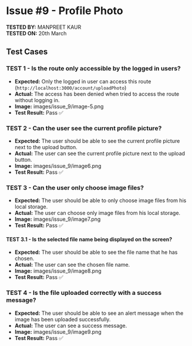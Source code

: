 # Issue #9 - Profile Photo

**TESTED BY:** MANPREET KAUR  
**TESTED ON:** 20th March

## Test Cases

### TEST 1 - Is the route only accessible by the logged in users?

- **Expected:** Only the logged in user can access this route (`http://localhost:3000/account/uploadPhoto`)
- **Actual:** The access has been denied when tried to access the route without logging in.
- **Image:** images/issue_9/image-5.png
- **Test Result:** Pass ✅

### TEST 2 - Can the user see the current profile picture?

- **Expected:** The user should be able to see the current profile picture next to the upload button.
- **Actual:** The user can see the current profile picture next to the upload button.
- **Image:** images/issue_9/image6.png
- **Test Result:** Pass ✅

### TEST 3 - Can the user only choose image files?

- **Expected:** The user should be able to only choose image files from his local storage.
- **Actual:** The user can choose only image files from his local storage.
- **Image:** images/issue_9/image7.png
- **Test Result:** Pass ✅

#### TEST 3.1 - Is the selected file name being displayed on the screen?

- **Expected:** The user should be able to see the file name that he has chosen.
- **Actual:** The user can see the chosen file name.
- **Image:** images/issue_9/image8.png
- **Test Result:** Pass ✅

### TEST 4 - Is the file uploaded correctly with a success message?

- **Expected:** The user should be able to see an alert message when the image has been uploaded successfully.
- **Actual:** The user can see a success message.
- **Image:** images/issue_9/image9.png
- **Test Result:** Pass ✅
